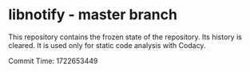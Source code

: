 # libnotify - master branch

This repository contains the frozen state of the repository.
Its history is cleared. It is used only for static code
analysis with Codacy.

Commit Time: 1722653449